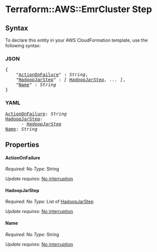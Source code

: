 # Terraform::AWS::EmrCluster Step

## Syntax

To declare this entity in your AWS CloudFormation template, use the following syntax:

### JSON

<pre>
{
    "<a href="#actiononfailure" title="ActionOnFailure">ActionOnFailure</a>" : <i>String</i>,
    "<a href="#hadoopjarstep" title="HadoopJarStep">HadoopJarStep</a>" : <i>[ <a href="step-hadoopjarstep.md">HadoopJarStep</a>, ... ]</i>,
    "<a href="#name" title="Name">Name</a>" : <i>String</i>
}
</pre>

### YAML

<pre>
<a href="#actiononfailure" title="ActionOnFailure">ActionOnFailure</a>: <i>String</i>
<a href="#hadoopjarstep" title="HadoopJarStep">HadoopJarStep</a>: <i>
      - <a href="step-hadoopjarstep.md">HadoopJarStep</a></i>
<a href="#name" title="Name">Name</a>: <i>String</i>
</pre>

## Properties

#### ActionOnFailure

_Required_: No
_Type_: String

_Update requires_: [No interruption](https://docs.aws.amazon.com/AWSCloudFormation/latest/UserGuide/using-cfn-updating-stacks-update-behaviors.html#update-no-interrupt)

#### HadoopJarStep

_Required_: No
_Type_: List of <a href="step-hadoopjarstep.md">HadoopJarStep</a>

_Update requires_: [No interruption](https://docs.aws.amazon.com/AWSCloudFormation/latest/UserGuide/using-cfn-updating-stacks-update-behaviors.html#update-no-interrupt)

#### Name

_Required_: No
_Type_: String

_Update requires_: [No interruption](https://docs.aws.amazon.com/AWSCloudFormation/latest/UserGuide/using-cfn-updating-stacks-update-behaviors.html#update-no-interrupt)

